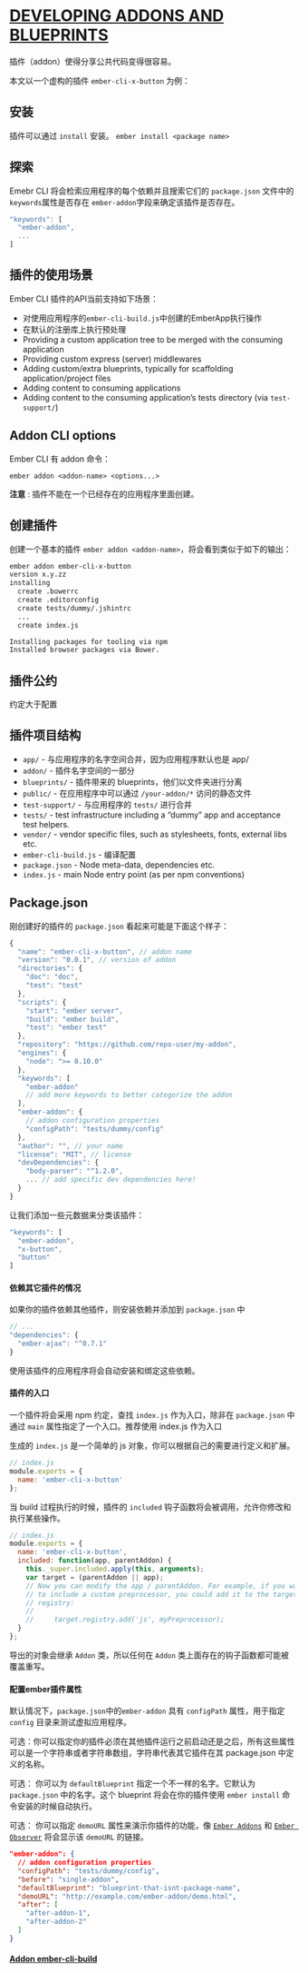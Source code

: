 # [DEVELOPING ADDONS AND BLUEPRINTS](https://ember-cli.com/extending/#detailed-list-of-blueprints-and-their-use)

插件（addon）使得分享公共代码变得很容易。

本文以一个虚构的插件 `ember-cli-x-button` 为例：

## 安装

插件可以通过 `install` 安装。 `ember install <package name>`

## 探索

Emebr CLI 将会检索应用程序的每个依赖并且搜索它们的 `package.json` 文件中的 `keywords`属性是否存在 `ember-addon`字段来确定该插件是否存在。

``` js
"keywords": [
  "ember-addon",
  ...
]
```

## 插件的使用场景

Ember CLI 插件的API当前支持如下场景：
  - 对使用应用程序的`ember-cli-build.js`中创建的EmberApp执行操作
  - 在默认的注册库上执行预处理
  - Providing a custom application tree to be merged with the consuming application
  - Providing custom express (server) middlewares
  - Adding custom/extra blueprints, typically for scaffolding application/project files
  - Adding content to consuming applications
  - Adding content to the consuming application’s tests directory (via `test-support/`)

## Addon CLI options

Ember CLI 有 addon 命令：

`ember addon <addon-name> <options...>`

**注意** : 插件不能在一个已经存在的应用程序里面创建。

## 创建插件

创建一个基本的插件 `ember addon <addon-name>`，将会看到类似于如下的输出：

``` sh
ember addon ember-cli-x-button
version x.y.zz
installing
  create .bowerrc
  create .editorconfig
  create tests/dummy/.jshintrc
  ...
  create index.js

Installing packages for tooling via npm
Installed browser packages via Bower.
```

## 插件公约

约定大于配置

## 插件项目结构

  - `app/` - 与应用程序的名字空间合并，因为应用程序默认也是 app/
  - `addon/` - 插件名字空间的一部分
  - `blueprints/` - 插件带来的 blueprints，他们以文件夹进行分离
  - `public/` - 在应用程序中可以通过 `/your-addon/*` 访问的静态文件
  - `test-support/` - 与应用程序的 `tests/` 进行合并
  - `tests/` - test infrastructure including a “dummy” app and acceptance test helpers.
  - `vendor/` - vendor specific files, such as stylesheets, fonts, external libs etc.
  - `ember-cli-build.js` - 编译配置
  - `package.json` - Node meta-data, dependencies etc.
  - `index.js` - main Node entry point (as per npm conventions)

## Package.json

刚创建好的插件的 `package.json` 看起来可能是下面这个样子：

``` js
{
  "name": "ember-cli-x-button", // addon name
  "version": "0.0.1", // version of addon
  "directories": {
    "doc": "doc",
    "test": "test"
  },
  "scripts": {
    "start": "ember server",
    "build": "ember build",
    "test": "ember test"
  },
  "repository": "https://github.com/repo-user/my-addon",
  "engines": {
    "node": ">= 0.10.0"
  },
  "keywords": [
    "ember-addon"
    // add more keywords to better categorize the addon
  ],
  "ember-addon": {
    // addon configuration properties
    "configPath": "tests/dummy/config"
  },
  "author": "", // your name
  "license": "MIT", // license
  "devDependencies": {
    "body-parser": "^1.2.0",
    ... // add specific dev dependencies here!
  }
}
```

让我们添加一些元数据来分类该插件：

``` js
"keywords": [
  "ember-addon",
  "x-button",
  "button"
]
```

#### 依赖其它插件的情况

如果你的插件依赖其他插件，则安装依赖并添加到 `package.json` 中

``` js
// ...
"dependencies": {
  "ember-ajax": "^0.7.1"
}
```

使用该插件的应用程序将会自动安装和绑定这些依赖。

#### 插件的入口

一个插件将会采用 npm 约定，查找 `index.js` 作为入口，除非在 `package.json` 中通过 `main` 属性指定了一个入口。推荐使用 index.js 作为入口

生成的 `index.js` 是一个简单的 js 对象，你可以根据自己的需要进行定义和扩展。

``` js
// index.js
module.exports = {
  name: 'ember-cli-x-button'
};
```

当 build 过程执行的时候，插件的 `included` 钩子函数将会被调用，允许你修改和执行某些操作。

``` js
// index.js
module.exports = {
  name: 'ember-cli-x-button',
  included: function(app, parentAddon) {
    this._super.included.apply(this, arguments);
    var target = (parentAddon || app);
    // Now you can modify the app / parentAddon. For example, if you wanted
    // to include a custom preprocessor, you could add it to the target's
    // registry:
    //
    //     target.registry.add('js', myPreprocessor);
  }
};
```

导出的对象会继承 `Addon` 类，所以任何在 `Addon` 类上面存在的钩子函数都可能被覆盖重写。

#### 配置ember插件属性

默认情况下，`package.json`中的`ember-addon` 具有 `configPath` 属性，用于指定`config` 目录来测试虚拟应用程序。

可选：你可以指定你的插件必须在其他插件运行之前启动还是之后，所有这些属性可以是一个字符串或者字符串数组，字符串代表其它插件在其 package.json 中定义的名称。

可选： 你可以为 `defaultBlueprint` 指定一个不一样的名字。它默认为 `package.json` 中的名字。这个 blueprint 将会在你的插件使用 `ember install` 命令安装的时候自动执行。

可选： 你可以指定 `demoURL` 属性来演示你插件的功能，像 [`Ember Addons`](http://emberaddons.com/) 和 [`Ember Observer`](http://emberobserver.com/) 将会显示该 `demoURL` 的链接。

``` json
"ember-addon": {
  // addon configuration properties
  "configPath": "tests/dummy/config",
  "before": "single-addon",
  "defaultBlueprint": "blueprint-that-isnt-package-name",
  "demoURL": "http://example.com/ember-addon/demo.html",
  "after": [
    "after-addon-1",
    "after-addon-2"
  ]
}
```

#### [Addon ember-cli-build](https://ember-cli.com/extending/#addon-ember-cli-build)
